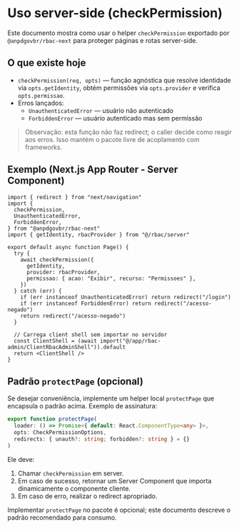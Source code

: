 # Uso server-side (checkPermission)

Este documento mostra como usar o helper `checkPermission` exportado por `@anpdgovbr/rbac-next` para proteger páginas e rotas server-side.

## O que existe hoje

- `checkPermission(req, opts)` — função agnóstica que resolve identidade via `opts.getIdentity`, obtém permissões via `opts.provider` e verifica `opts.permissao`.
- Erros lançados:
  - `UnauthenticatedError` — usuário não autenticado
  - `ForbiddenError` — usuário autenticado mas sem permissão

> Observação: esta função não faz redirect; o caller decide como reagir aos erros. Isso mantém o pacote livre de acoplamento com frameworks.

## Exemplo (Next.js App Router - Server Component)

```tsx
import { redirect } from "next/navigation"
import {
  checkPermission,
  UnauthenticatedError,
  ForbiddenError,
} from "@anpdgovbr/rbac-next"
import { getIdentity, rbacProvider } from "@/rbac/server"

export default async function Page() {
  try {
    await checkPermission({
      getIdentity,
      provider: rbacProvider,
      permissao: { acao: "Exibir", recurso: "Permissoes" },
    })
  } catch (err) {
    if (err instanceof UnauthenticatedError) return redirect("/login")
    if (err instanceof ForbiddenError) return redirect("/acesso-negado")
    return redirect("/acesso-negado")
  }

  // Carrega client shell sem importar no servidor
  const ClientShell = (await import("@/app/rbac-admin/ClientRbacAdminShell")).default
  return <ClientShell />
}
```

## Padrão `protectPage` (opcional)

Se desejar conveniência, implemente um helper local `protectPage` que encapsula o padrão acima. Exemplo de assinatura:

```ts
export function protectPage(
  loader: () => Promise<{ default: React.ComponentType<any> }>,
  opts: CheckPermissionOptions,
  redirects: { unauth?: string; forbidden?: string } = {}
)
```

Ele deve:

1. Chamar `checkPermission` em server.
2. Em caso de sucesso, retornar um Server Component que importa dinamicamente o componente cliente.
3. Em caso de erro, realizar o redirect apropriado.

Implementar `protectPage` no pacote é opcional; este documento descreve o padrão recomendado para consumo.
